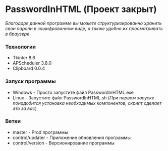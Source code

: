 # PasswordInHTML (Проект закрыт)


_Благодаря данной программе вы можете структуризированно хранить свои пароли в зашифрованном виде, а также удобно их просматривать в браузере_

### Технологии
- Tkinter 8.6
- APScheduler 3.8.0
- Clipboard 0.0.4

### Запуск программы
- Windows - Просто запустите файл PasswordInHTML.exe
- Linux - Запустите файл PasswordInHTML.sh (_При первом запуске понадобится установка необходимых компонентов, скрипт сделает это за вас_)

### Ветки
- master - Prod программы
- control/updater - Приложение обновления программы
- control/version - Версионирование программы

